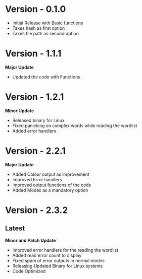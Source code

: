 # Version - 0.1.0
- Initial Release with Basic functions
- Takes hash as first option
- Takes file path as second option
# Version - 1.1.1 
**Major Update**
- Updated the code with Functions
# Version - 1.2.1
**Minor Update**
- Released binary for Linux
- Fixed panicking on complex words while reading the wordlist
- Added error handlers
# Version - 2.2.1 
**Major Update**
- Added Colour output as improvement
- Improved Error handlers
- Improved output functions of the code
- Added Modes as a mandatory option
# Version - 2.3.2 
## Latest
**Minor and Patch Update**
- Improved error handlers for the reading the wordlist
- Added read error count to display
- Fixed spam of error outputs in normal modes 
- Releasing Updated Binary for Linux systems
- Code Optimized

